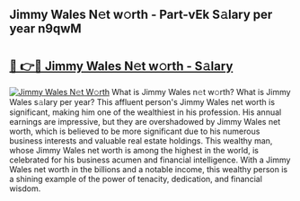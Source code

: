 ## Jimmy Wales N𝚎t w𝚘rth - Part-vEk S𝚊lary per year n9qwM

# <h2><a href="http://gc30la.nevu.top/?p=Jimmy+Wales">🔗 👉🔴 Jimmy Wales N𝚎t w𝚘rth - S𝚊lary</a></h2>

[![Jimmy Wales N𝚎t W𝚘rth](https://i.imgur.com/Oavwk0R.jpeg)](http://gc30la.nevu.top/?p=Jimmy+Wales)
What is Jimmy Wales n𝚎t w𝚘rth? What is Jimmy Wales s𝚊lary per year?
This affluent person's Jimmy Wales net worth is significant, making him one of the wealthiest in his profession. His annual earnings are impressive, but they are overshadowed by Jimmy Wales net worth, which is believed to be more significant due to his numerous business interests and valuable real estate holdings. This wealthy man, whose Jimmy Wales net worth is among the highest in the world, is celebrated for his business acumen and financial intelligence. With a Jimmy Wales net worth in the billions and a notable income, this wealthy person is a shining example of the power of tenacity, dedication, and financial wisdom.
